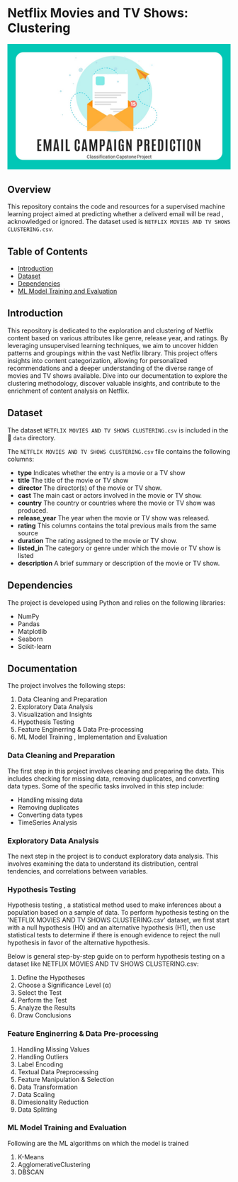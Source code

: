 # Netflix Movies and TV Shows: Clustering

![GitHib Logo](https://github.com/Bhushan0097/03.CAPSTONE.ML.Classification--Email-Campaign-Effectiveness-Prediction/blob/main/Header.jpg)

## Overview
This repository contains the code and resources for a supervised machine learning project aimed at predicting whether a deliverd email will be read , acknowledged or ignored. The dataset used is `NETFLIX MOVIES AND TV SHOWS CLUSTERING.csv`.

## Table of Contents

- [Introduction](#introduction)
- [Dataset](#dataset)
- [Dependencies](#dependencies)
- [ML Model Training and Evaluation](#mL-Model-training-and-evaluation)



## Introduction

This repository is dedicated to the exploration and clustering of Netflix content based on various attributes like genre, release year, and ratings. By leveraging unsupervised learning techniques, we aim to uncover hidden patterns and groupings within the vast Netflix library. This project offers insights into content categorization, allowing for personalized recommendations and a deeper understanding of the diverse range of movies and TV shows available. Dive into our documentation to explore the clustering methodology, discover valuable insights, and contribute to the enrichment of content analysis on Netflix.

## Dataset

The dataset `NETFLIX MOVIES AND TV SHOWS CLUSTERING.csv` is included in the  📁 `data` directory. 

The `NETFLIX MOVIES AND TV SHOWS CLUSTERING.csv` file contains the following columns:



- **type** Indicates whether the entry is a movie or a TV show
- **title** The title of the movie or TV show
- **director** The director(s) of the movie or TV show.
- **cast** The main cast or actors involved in the movie or TV show.
- **country** The country or countries where the movie or TV show was produced.
- **release_year** The year when the movie or TV show was released.
- **rating** This columns contains the total previous mails from the same source
- **duration** The rating assigned to the movie or TV show.
- **listed_in** The category or genre under which the movie or TV show is listed
- **description** A brief summary or description of the movie or TV show.

## Dependencies

The project is developed using Python and relies on the following libraries:

- NumPy
- Pandas
- Matplotlib
- Seaborn
- Scikit-learn

## Documentation

The project involves the following steps: <br>
<ol>
  <li>  Data Cleaning and Preparation </li>
  <li>  Exploratory Data Analysis </li>
  <li>  Visualization and Insights </li>
  <li>  Hypothesis Testing </li>
  <li>  Feature Enginerring & Data Pre-processing </li>
  <li>  ML Model Training , Implementation and Evaluation </li>
</ol>

### Data Cleaning and Preparation
The first step in this project involves cleaning and preparing the data. This includes checking for missing data, removing duplicates, and converting data types. Some of the specific tasks involved in this step include:

- Handling missing data
- Removing duplicates
- Converting data types
- TimeSeries Analysis

### Exploratory Data Analysis
The next step in the project is to conduct exploratory data analysis.
This involves examining the data to understand its distribution, central tendencies, and correlations between variables.

### Hypothesis Testing

Hypothesis testing , a statistical method used to make inferences about a population based on a sample of data. To perform hypothesis testing on the 'NETFLIX MOVIES AND TV SHOWS CLUSTERING.csv' dataset, we first  start with a null hypothesis (H0) and an alternative hypothesis (H1), then use statistical tests to determine if there is enough evidence to reject the null hypothesis in favor of the alternative hypothesis.

Below is  general step-by-step guide on to perform hypothesis testing on a dataset like NETFLIX MOVIES AND TV SHOWS CLUSTERING.csv:<br>
   <ol>
    <li>  Define the Hypotheses </li>
    <li>  Choose a Significance Level (α)</li>
    <li>  Select the Test </li>
    <li>  Perform the Test</li>
    <li>  Analyze the Results </li>
    <li>  Draw Conclusions </li> 
   </ol>


### Feature Enginerring & Data Pre-processing
<ol>
  <li>Handling Missing Values </li>
<li> Handling Outliers </li>
<li> Label Encoding </li>
<li> Textual Data Preprocessing </li>
<li> Feature Manipulation & Selection </li>
  <li> Data Transformation </li>
<li> Data Scaling </li>
<li> Dimesionality Reduction </li>
<li> Data Splitting </li>
</ol>

### ML Model Training and Evaluation

Following are the ML algorithms on which the model is trained
<ol> 
<li> K-Means </li>
<li> AgglomerativeClustering  </li>
  <li> DBSCAN </li>
</ol>

